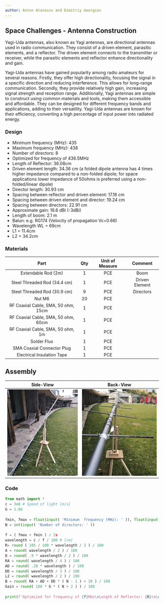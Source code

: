 ```yaml
---
author: Anton Atanasov and Dimitriy Georgiev
---
```

## Space Challenges - Antenna Construction

Yagi-Uda antennas, also known as Yagi antennas, are directional antennas used in radio communication. They consist of a driven element, parasitic elements, and a reflector. The driven element connects to the transmitter or receiver, while the parasitic elements and reflector enhance directionality and gain.

Yagi-Uda antennas have gained popularity among radio amateurs for several reasons. Firstly, they offer high directionality, focusing the signal in a specific direction and reducing interference. This allows for long-range communication. Secondly, they provide relatively high gain, increasing signal strength and reception range. Additionally, Yagi antennas are simple to construct using common materials and tools, making them accessible and affordable. They can be designed for different frequency bands and applications, adding to their versatility. Yagi-Uda antennas are known for their efficiency, converting a high percentage of input power into radiated energy. 

### Design

- Minimum frequency (MHz): 435 
- Maximum frequency (MHz): 438 
- Number of directors: 8 
- Optimized for frequency of 436.5MHz 
- Length of Reflector: 36.08cm 
- Driven element length: 34.36 cm (a folded dipole antenna has 4 times higher impedance compared to a non-folded dipole; for space applications lower impedance of 50ohms is preferred using a non-folded/linear dipole)
- Director length: 30.93 cm 
- Spacing between reflector and driven element: 17.18 cm 
- Spacing between driven element and director: 19.24 cm 
- Spacing between directors: 22.91 cm 
- Approximate gain: 16.6 dBi (-3dBi) 
- Length of boom: 2.1 m
- Balun: e.g. RG174 (Velocity of propagation Vc=0.66)
- Wavelength WL = 69cm
- L1 = 11.4cm
- L2 = 34.2cm

### Materials

|                Part                 | Qty | Unit of Measure | Comment |
|:-----------------------------------:|:---:|:---------------:|:-------------------:|
| Extendable Rod (2m)                 |  1  |       PCE       |         Boom        |
| Steel Threaded Rod (34.4 cm)        |  1  |       PCE       |    Driven Element   |
| Steel Threaded Rod (30.9 cm)        |  9  |       PCE       |       Directors     |
| Nut M6                              |  20 |       PCE       |                     |
| RF Coaxial Cable, SMA, 50 ohm, 15cm |  1  |       PCE       |                     |
| RF Coaxial Cable, SMA, 50 ohm, 60cm |  1  |       PCE       |                     |
| RF Coaxial Cable, SMA, 50 ohm, 1m   |  1  |       PCE       |                     |
| Solder Flux                         |  1  |       PCE       |                     |
| SMA Coaxial Connector Plug          |  1  |       PCE       |                     |
| Electrical Insulation Tape          |  1  |       PCE       |                     |

## Assembly

Side-View                  |  Back-View
:-------------------------:|:-------------------------:
![](https://raw.githubusercontent.com/Silverlined/silverlined.github.io/main/res/antenna-front.jpg)  |  ![](https://raw.githubusercontent.com/Silverlined/silverlined.github.io/main/res/antenna-top.jpg)

### Code

```py
from math import *
c = 3e8 # Speed of light [m/s]
G = 1.66

fmin, fmax = float(input( 'Minimum  frequency (MHz): ' )), float(input( 'Maximum frequency (MHz): ' ))
N = int(input( 'Number of directors: ' ))

f = ( fmax + fmin ) / 2s
wavelength = c / f / 100 # [cm]
R= round ( 105 / 100 * wavelength / 2 ) / 100
A = round( wavelength / 2 ) / 100
D = round( .9 * wavelength / 2 ) / 100
RA = round( wavelength / 4 ) / 100
AD = round( .28 * wavelength ) / 100
DD = round( wavelength / 3 ) / 100
L2 = round( wavelength / 2 ) / 100
B = round( RA + AD + DD * ( N - 1 ) + 10 ) / 100
Gain = round( 100 * G * ( N + 2 ) ) / 100

print(f'Optimized for frequency of {f}MHz\nLength of Reflector: {R}cm\nDriven element length: {A} cm\nDirector length: {D} cm\nSpacing between Reflector and Driven element: {RA} cm\nSpacing between Driven element and Director: {AD} cm\nSpacing between Directors: {DD} cm\nApproximate gain: {Gain} dBi\nLength of Boom: {B} m')
```
